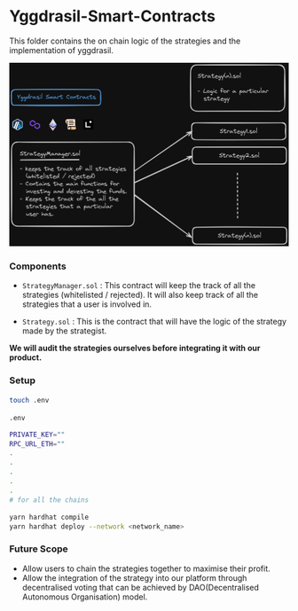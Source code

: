# Yggdrasil-Smart-Contracts

This folder contains the on chain logic of the strategies and the implementation of yggdrasil.

![contracts](../docs/contract.png)

### Components

- `StrategyManager.sol` : This contract will keep the track of all the strategies (whitelisted / rejected). It will also keep track of all the strategies that a user is involved in.

- `Strategy.sol` : This is the contract that will have the logic of the strategy made by the strategist.

**We will audit the strategies ourselves before integrating it with our product.**

### Setup

```sh
touch .env
```

`.env`

```sh
PRIVATE_KEY=""
RPC_URL_ETH=""
.
.
.
.
.
# for all the chains
```

```sh
yarn hardhat compile
yarn hardhat deploy --network <network_name>
```

### Future Scope

- Allow users to chain the strategies together to maximise their profit.
- Allow the integration of the strategy into our platform through decentralised voting that can be achieved by DAO(Decentralised Autonomous Organisation) model.
